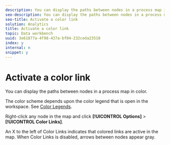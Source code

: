```yaml
---
description: You can display the paths between nodes in a process map in color.
seo-description: You can display the paths between nodes in a process map in color.
seo-title: Activate a color link
solution: Analytics
title: Activate a color link
topic: Data workbench
uuid: 3e61877a-4f98-437a-bf04-232ceda23518
index: y
internal: n
snippet: y
---
```


# Activate a color link

You can display the paths between nodes in a process map in color.

 The color scheme depends upon the color legend that is open in the workspace. See [Color Legends](../../../data-workbench-client/c-analysis-vis/c-legends/c-color-leg.md#concept_F84D51DC0D6547F981D0642FC2D01358).

Right-click any node in the map and click **[!UICONTROL Options]** > **[!UICONTROL Color Links]**.

An X to the left of Color Links indicates that colored links are active in the map. When Color Links is disabled, arrows between nodes appear gray. 
